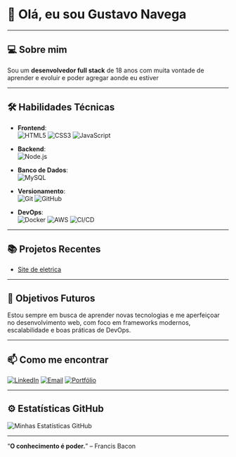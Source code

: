 # 👋 Olá, eu sou **Gustavo Navega**

---

## 💻 Sobre mim
Sou um **desenvolvedor full stack** de 18 anos com muita vontade de aprender e evoluir e poder agregar aonde eu estiver

---

## 🛠️ **Habilidades Técnicas**

- **Frontend**:  
  ![HTML5](https://img.shields.io/badge/-HTML5-000000?style=flat-square&logo=html5&logoColor=E34F26) 
  ![CSS3](https://img.shields.io/badge/-CSS3-000000?style=flat-square&logo=css3&logoColor=1572B6) 
  ![JavaScript](https://img.shields.io/badge/-JavaScript-000000?style=flat-square&logo=javascript&logoColor=F7DF1E) 
  
- **Backend**:  
  ![Node.js](https://img.shields.io/badge/-Node.js-000000?style=flat-square&logo=node.js&logoColor=339933) 
  
- **Banco de Dados**:  
  ![MySQL](https://img.shields.io/badge/-MySQL-000000?style=flat-square&logo=mysql&logoColor=4479A1) 
 
- **Versionamento**:  
  ![Git](https://img.shields.io/badge/-Git-000000?style=flat-square&logo=git&logoColor=F05032) 
  ![GitHub](https://img.shields.io/badge/-GitHub-000000?style=flat-square&logo=github&logoColor=white)

- **DevOps**:  
  ![Docker](https://img.shields.io/badge/-Docker-000000?style=flat-square&logo=docker&logoColor=2496ED) 
  ![AWS](https://img.shields.io/badge/-AWS-000000?style=flat-square&logo=amazon-aws&logoColor=FF9900) 
  ![CI/CD](https://img.shields.io/badge/-CI/CD-000000?style=flat-square&logo=github-actions&logoColor=61DAFB)

---

## 📚 **Projetos Recentes**

- [Site de eletrica](https://www.eletricaarruda.com)

---

## 🚀 **Objetivos Futuros**

Estou sempre em busca de aprender novas tecnologias e me aperfeiçoar no desenvolvimento web, com foco em frameworks modernos, escalabilidade e boas práticas de DevOps.

---

## 📫 **Como me encontrar**
[![LinkedIn](https://img.shields.io/badge/-LinkedIn-000000?style=flat-square&logo=linkedin&logoColor=0077B5)](link-para-seu-linkedin) 
[![Email](https://img.shields.io/badge/-Email-000000?style=flat-square&logo=gmail&logoColor=D14836)](mailto:gustavo@example.com) 
[![Portfólio](https://img.shields.io/badge/-Portfólio-000000?style=flat-square&logo=internet-explorer&logoColor=white)](link-para-seu-portfolio)

---

## ⚙️ **Estatísticas GitHub**

![Minhas Estatísticas GitHub](https://github-readme-stats.vercel.app/api?username=seu-usuario-github&show_icons=true&theme=radical)

---

“**O conhecimento é poder.**” – Francis Bacon

